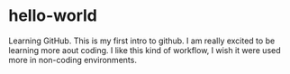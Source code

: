 # hello-world
Learning GitHub.
This is my first intro to github. I am really excited to be learning more aout coding. 
I like this kind of workflow, I wish it were used more in non-coding environments.
